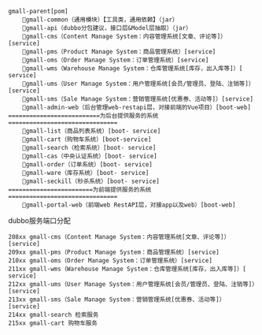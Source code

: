     gmall-parent[pom]
        gmall-common（通用模块）【工具类，通用依赖】（jar）
        gmall-api（dubbo分包建议，接口层&Model层抽取）（jar）
        gmall-cms（Content Manage System：内容管理系统[文章、评论等]）[service]
        gmall-pms（Product Manage System：商品管理系统）[service]
        gmall-oms（Order Manage System：订单管理系统）[service]
        gmall-wms（Warehouse Manage System：仓库管理系统[库存，出入库等]）[ service]
        gmall-ums（User Manage System：用户管理系统[会员/管理员、登陆、注销等]）[service]
        gmall-sms（Sale Manage System：营销管理系统[优惠券、活动等]）[service]
        gmall-admin-web（后台管理web-restapi层，对接前端的Vue项目）[boot-web]
    ==========================为后台提供服务的系统===============================
        gmall-list（商品列表系统）[boot- service]
        gmall-cart（购物车系统）[boot-service]
        gmall-search（检索系统）[boot- service]
        gmall-cas（中央认证系统）[boot- service]
        gmall-order（订单系统）[boot- service]
        gmall-ware（库存系统）[boot- service]
        gmall-seckill（秒杀系统）[boot- service]
    ========================为前端提供服务的系统===============================
        gmall-portal-web（前端web RestAPI层，对接app以及web）[boot-web]


dubbo服务端口分配
        
    208xx gmall-cms（Content Manage System：内容管理系统[文章、评论等]）[service]
    209xx gmall-pms（Product Manage System：商品管理系统）[service]
    210xx gmall-oms（Order Manage System：订单管理系统）[service]
    211xx gmall-wms（Warehouse Manage System：仓库管理系统[库存，出入库等]）[ service]
    212xx gmall-ums（User Manage System：用户管理系统[会员/管理员、登陆、注销等]）[service]
    213xx gmall-sms（Sale Manage System：营销管理系统[优惠券、活动等]）[service]
    214xx gmall-search 检索服务
    215xx gmall-cart 购物车服务